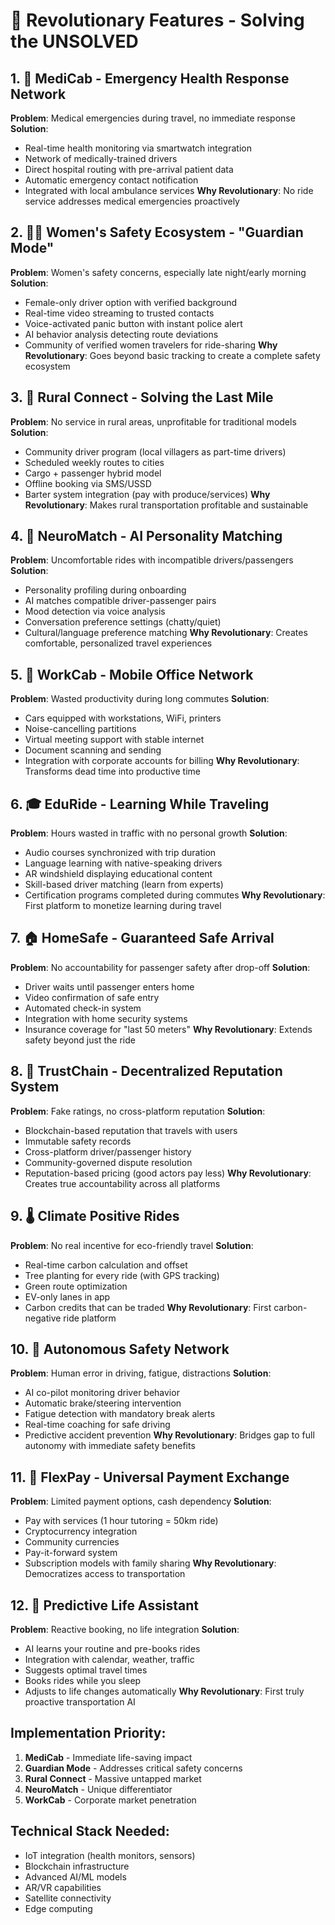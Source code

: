 # 🚀 Revolutionary Features - Solving the UNSOLVED

## 1. 🏥 **MediCab - Emergency Health Response Network**
**Problem**: Medical emergencies during travel, no immediate response
**Solution**: 
- Real-time health monitoring via smartwatch integration
- Network of medically-trained drivers
- Direct hospital routing with pre-arrival patient data
- Automatic emergency contact notification
- Integrated with local ambulance services
**Why Revolutionary**: No ride service addresses medical emergencies proactively

## 2. 👩‍💼 **Women's Safety Ecosystem - "Guardian Mode"**
**Problem**: Women's safety concerns, especially late night/early morning
**Solution**:
- Female-only driver option with verified background
- Real-time video streaming to trusted contacts
- Voice-activated panic button with instant police alert
- AI behavior analysis detecting route deviations
- Community of verified women travelers for ride-sharing
**Why Revolutionary**: Goes beyond basic tracking to create a complete safety ecosystem

## 3. 🌾 **Rural Connect - Solving the Last Mile**
**Problem**: No service in rural areas, unprofitable for traditional models
**Solution**:
- Community driver program (local villagers as part-time drivers)
- Scheduled weekly routes to cities
- Cargo + passenger hybrid model
- Offline booking via SMS/USSD
- Barter system integration (pay with produce/services)
**Why Revolutionary**: Makes rural transportation profitable and sustainable

## 4. 🧠 **NeuroMatch - AI Personality Matching**
**Problem**: Uncomfortable rides with incompatible drivers/passengers
**Solution**:
- Personality profiling during onboarding
- AI matches compatible driver-passenger pairs
- Mood detection via voice analysis
- Conversation preference settings (chatty/quiet)
- Cultural/language preference matching
**Why Revolutionary**: Creates comfortable, personalized travel experiences

## 5. 💼 **WorkCab - Mobile Office Network**
**Problem**: Wasted productivity during long commutes
**Solution**:
- Cars equipped with workstations, WiFi, printers
- Noise-cancelling partitions
- Virtual meeting support with stable internet
- Document scanning and sending
- Integration with corporate accounts for billing
**Why Revolutionary**: Transforms dead time into productive time

## 6. 🎓 **EduRide - Learning While Traveling**
**Problem**: Hours wasted in traffic with no personal growth
**Solution**:
- Audio courses synchronized with trip duration
- Language learning with native-speaking drivers
- AR windshield displaying educational content
- Skill-based driver matching (learn from experts)
- Certification programs completed during commutes
**Why Revolutionary**: First platform to monetize learning during travel

## 7. 🏠 **HomeSafe - Guaranteed Safe Arrival**
**Problem**: No accountability for passenger safety after drop-off
**Solution**:
- Driver waits until passenger enters home
- Video confirmation of safe entry
- Automated check-in system
- Integration with home security systems
- Insurance coverage for "last 50 meters"
**Why Revolutionary**: Extends safety beyond just the ride

## 8. 🔄 **TrustChain - Decentralized Reputation System**
**Problem**: Fake ratings, no cross-platform reputation
**Solution**:
- Blockchain-based reputation that travels with users
- Immutable safety records
- Cross-platform driver/passenger history
- Community-governed dispute resolution
- Reputation-based pricing (good actors pay less)
**Why Revolutionary**: Creates true accountability across all platforms

## 9. 🌡️ **Climate Positive Rides**
**Problem**: No real incentive for eco-friendly travel
**Solution**:
- Real-time carbon calculation and offset
- Tree planting for every ride (with GPS tracking)
- Green route optimization
- EV-only lanes in app
- Carbon credits that can be traded
**Why Revolutionary**: First carbon-negative ride platform

## 10. 🤖 **Autonomous Safety Network**
**Problem**: Human error in driving, fatigue, distractions
**Solution**:
- AI co-pilot monitoring driver behavior
- Automatic brake/steering intervention
- Fatigue detection with mandatory break alerts
- Real-time coaching for safe driving
- Predictive accident prevention
**Why Revolutionary**: Bridges gap to full autonomy with immediate safety benefits

## 11. 💱 **FlexPay - Universal Payment Exchange**
**Problem**: Limited payment options, cash dependency
**Solution**:
- Pay with services (1 hour tutoring = 50km ride)
- Cryptocurrency integration
- Community currencies
- Pay-it-forward system
- Subscription models with family sharing
**Why Revolutionary**: Democratizes access to transportation

## 12. 🎯 **Predictive Life Assistant**
**Problem**: Reactive booking, no life integration
**Solution**:
- AI learns your routine and pre-books rides
- Integration with calendar, weather, traffic
- Suggests optimal travel times
- Books rides while you sleep
- Adjusts to life changes automatically
**Why Revolutionary**: First truly proactive transportation AI

## Implementation Priority:
1. **MediCab** - Immediate life-saving impact
2. **Guardian Mode** - Addresses critical safety concerns
3. **Rural Connect** - Massive untapped market
4. **NeuroMatch** - Unique differentiator
5. **WorkCab** - Corporate market penetration

## Technical Stack Needed:
- IoT integration (health monitors, sensors)
- Blockchain infrastructure
- Advanced AI/ML models
- AR/VR capabilities
- Satellite connectivity
- Edge computing
